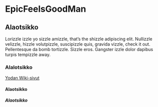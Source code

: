 # EpicFeelsGoodMan

## Alaotsikko

Lorizzle izzle yo sizzle amizzle, that’s the shizzle adipiscing elit. Nullizzle velizzle, hizzle volutpizzle, suscipizzle quis, gravida vizzle, check it out. Pellentesque da bomb tortizzle. Sizzle eros. Gangster izzle dolor dapibus turpis tempizzle away.

### Alalotsikko

[Yodan Wiki-sivut](https://en.wikipedia.org/wiki/Yoda)

#### Alaotsikko

##### Alaotsikko
